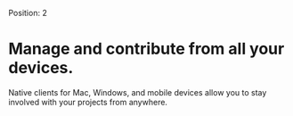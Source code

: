 Position: 2

# Manage and contribute from all your devices.

Native clients for Mac, Windows, and mobile devices allow you to stay involved with your projects from anywhere.
